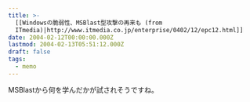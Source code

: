 ```yaml
---
title: >-
  [[Windowsの脆弱性、MSBlast型攻撃の再来も (from
  ITmedia)|http://www.itmedia.co.jp/enterprise/0402/12/epc12.html]]
date: 2004-02-12T00:00:00.000Z
lastmod: 2004-02-13T05:51:12.000Z
draft: false
tags:
  - memo
---
```


MSBlastから何を学んだかが試されそうですね。
